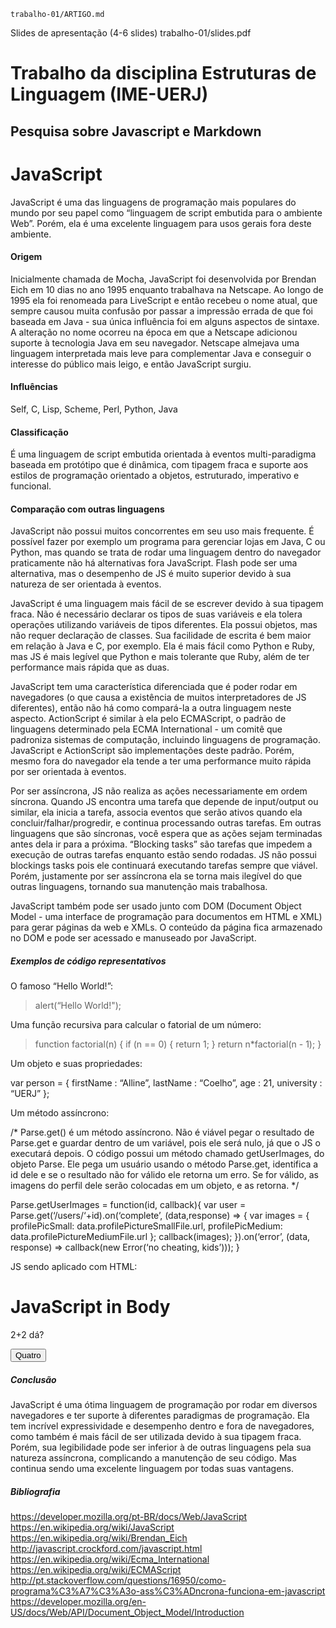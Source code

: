 
	trabalho-01/ARTIGO.md
Slides de apresentação (4-6 slides)
	trabalho-01/slides.pdf

# Trabalho da disciplina Estruturas de Linguagem (IME-UERJ)
## Pesquisa sobre Javascript e Markdown

# JavaScript
JavaScript é uma das linguagens de programação mais populares do mundo por seu papel como “linguagem de script embutida para o ambiente Web”. Porém, ela é uma excelente linguagem para usos gerais fora deste ambiente. 

#### Origem
Inicialmente chamada de Mocha, JavaScript foi desenvolvida por Brendan Eich em 10 dias no ano 1995 enquanto trabalhava na Netscape. Ao longo de 1995 ela foi renomeada para LiveScript e então recebeu o nome atual, que sempre causou muita confusão por passar a impressão errada de que foi baseada em Java - sua única influência foi em alguns aspectos de sintaxe. A alteração no nome ocorreu na época em que a Netscape adicionou suporte à tecnologia Java em seu navegador. 
Netscape almejava uma linguagem interpretada mais leve para complementar Java e conseguir o interesse do público mais leigo, e então JavaScript surgiu.

#### Influências
Self, C, Lisp, Scheme, Perl, Python, Java

#### Classificação
É uma linguagem de script embutida orientada à eventos multi-paradigma baseada em protótipo que é dinâmica, com tipagem fraca e suporte aos estilos de programação orientado a objetos, estruturado, imperativo e funcional.

#### Comparação com outras linguagens
JavaScript não possui muitos concorrentes em seu uso mais frequente. É possível fazer por exemplo um programa para gerenciar lojas em Java, C ou Python, mas quando se trata de rodar uma linguagem dentro do navegador praticamente não há alternativas fora JavaScript. Flash pode ser uma alternativa, mas o desempenho de JS é muito superior devido à sua natureza de ser orientada à eventos. 

JavaScript é uma linguagem mais fácil de se escrever devido à sua tipagem fraca. Não é necessário declarar os tipos de suas variáveis e ela tolera operações utilizando variáveis de tipos diferentes. Ela possui objetos, mas não requer declaração de classes. Sua facilidade de escrita é bem maior em relação à Java e C, por exemplo. Ela é mais fácil como Python e Ruby, mas JS é mais legível que Python e mais tolerante que Ruby, além de ter performance mais rápida que as duas.

JavaScript tem uma característica diferenciada que é poder rodar em navegadores (o que causa a existência de muitos interpretadores de JS diferentes), então não há como compará-la a outra linguagem neste aspecto. ActionScript é similar à ela pelo ECMAScript, o padrão de linguagens determinado pela ECMA International - um comitê que padroniza sistemas de computação, incluindo linguagens de programação. JavaScript e ActionScript são implementações deste padrão. Porém, mesmo fora do navegador ela tende a ter uma performance muito rápida por ser orientada à eventos.

Por ser assíncrona, JS não realiza as ações necessariamente em ordem síncrona. Quando JS encontra uma tarefa que depende de input/output ou similar, ela inicia a tarefa, associa eventos que serão ativos quando ela concluir/falhar/progredir, e continua processando outras tarefas. Em outras linguagens que são síncronas, você espera que as ações sejam terminadas antes dela ir para a próxima. “Blocking tasks” são tarefas que impedem a execução de outras tarefas enquanto estão sendo rodadas. JS não possui blockings tasks pois ele continuará executando tarefas sempre que viável.
Porém, justamente por ser assíncrona ela se torna mais ilegível do que outras linguagens, tornando sua manutenção mais trabalhosa.

JavaScript também pode ser usado junto com DOM (Document Object Model - uma interface de programação para documentos em HTML e XML) para gerar páginas da web e XMLs. O conteúdo da página fica armazenado no DOM e pode ser acessado e manuseado por JavaScript.


##### Exemplos de código representativos

O famoso “Hello World!”:

>alert(“Hello World!");

Uma função recursiva para calcular o fatorial de um número:

>function factorial(n) {
>    if (n == 0) {
>       return 1;
>    }
>    return n*factorial(n - 1);
>}

Um objeto e suas propriedades:

var person = {
    firstName : “Alline”,
    lastName  : “Coelho”,
    age       : 21,
    university  : “UERJ”
};

Um método assíncrono:

/* Parse.get() é um método assíncrono. Não é viável pegar o resultado de Parse.get e guardar dentro de um variável, pois ele será nulo, já que o JS o executará depois.
O código possui um método chamado getUserImages, do objeto Parse. Ele pega um usuário usando o método Parse.get, identifica a id dele e se o resultado não for válido ele retorna um erro. Se for válido, as imagens do perfil dele serão colocadas em um objeto, e as retorna. */

Parse.getUserImages = function(id, callback){
	var user = Parse.get(‘/users/‘+id).on(‘complete’, (data,response) => {
		var images = {
			profilePicSmall: data.profilePictureSmallFile.url,
			profilePicMedium: data.profilePictureMediumFile.url
		};
		callback(images);
	}).on(‘error’, (data, response) => callback(new Error(‘no cheating, kids’)));
}


JS sendo aplicado com HTML:

<!DOCTYPE html>
<html>
<body>

<h1>JavaScript in Body</h1>

<p id="demo">2+2 dá?</p>

<button type="button" onclick="myFunction()">Quatro</button>

<script>
function myFunction() {
    document.getElementById("demo").innerHTML = “prbns”;
}
</script>

</body>
</html> 



##### Conclusão
JavaScript é uma ótima linguagem de programação por rodar em diversos navegadores e ter suporte à diferentes paradigmas de programação. Ela tem incrível expressividade e desempenho dentro e fora de navegadores, como também é mais fácil de ser utilizada devido à sua tipagem fraca. Porém, sua legibilidade pode ser inferior à de outras linguagens pela sua natureza assíncrona, complicando a manutenção de seu código. Mas continua sendo uma excelente linguagem por todas suas vantagens.


##### Bibliografia
https://developer.mozilla.org/pt-BR/docs/Web/JavaScript
https://en.wikipedia.org/wiki/JavaScript
https://en.wikipedia.org/wiki/Brendan_Eich
http://javascript.crockford.com/javascript.html
https://en.wikipedia.org/wiki/Ecma_International
https://en.wikipedia.org/wiki/ECMAScript
http://pt.stackoverflow.com/questions/16950/como-programa%C3%A7%C3%A3o-ass%C3%ADncrona-funciona-em-javascript
https://developer.mozilla.org/en-US/docs/Web/API/Document_Object_Model/Introduction
